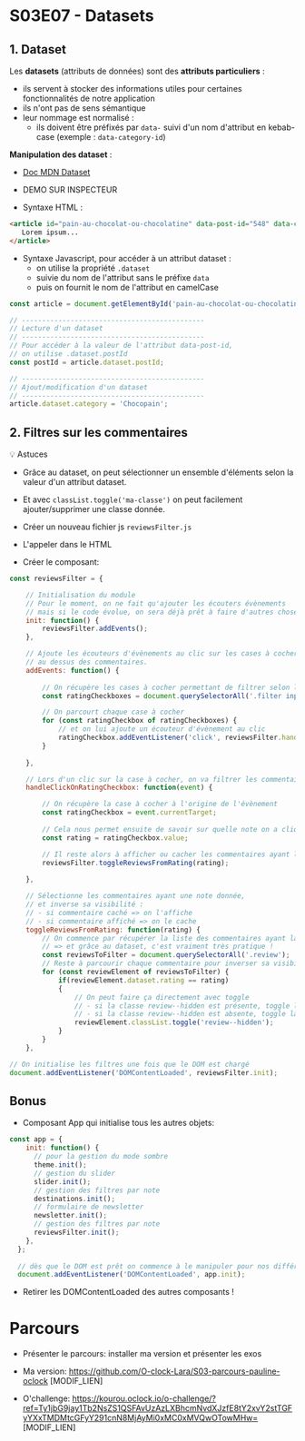 # S03E07 - Datasets

## 1. Dataset

Les **datasets** (attributs de données) sont des **attributs particuliers** : 
- ils servent à stocker des informations utiles pour certaines fonctionnalités de notre application
- ils n'ont pas de sens sémantique
- leur nommage est normalisé :
  - ils doivent être préfixés par `data-` suivi d'un nom d'attribut en kebab-case (exemple : `data-category-id`)

**Manipulation des dataset** : 
- [Doc MDN Dataset](https://developer.mozilla.org/fr/docs/Learn/HTML/Howto/Use_data_attributes)

- DEMO SUR INSPECTEUR

- Syntaxe HTML : 

```html
<article id="pain-au-chocolat-ou-chocolatine" data-post-id="548" data-category="Débat de société">
   Lorem ipsum...
</article>
```

- Syntaxe Javascript, pour accéder à un attribut dataset : 
  - on utilise la propriété `.dataset`
  - suivie du nom de l'attribut sans le préfixe `data`
  - puis on fournit le nom de l'attribut en camelCase
```js
const article = document.getElementById('pain-au-chocolat-ou-chocolatine');

// ---------------------------------------------
// Lecture d'un dataset
// ---------------------------------------------
// Pour accéder à la valeur de l'attribut data-post-id,
// on utilise .dataset.postId
const postId = article.dataset.postId;

// ---------------------------------------------
// Ajout/modification d'un dataset
// ---------------------------------------------
article.dataset.category = 'Chocopain';
```

## 2. Filtres sur les commentaires

:bulb: Astuces
- Grâce au dataset, on peut sélectionner un ensemble d'éléments selon la valeur d'un attribut dataset.
- Et avec `classList.toggle('ma-classe')` on peut facilement ajouter/supprimer une classe donnée.

- Créer un nouveau fichier js `reviewsFilter.js`
- L'appeler dans le HTML
- Créer le composant:

```js
const reviewsFilter = {

    // Initialisation du module
    // Pour le moment, on ne fait qu'ajouter les écouters évènements
    // mais si le code évolue, on sera déjà prêt à faire d'autres choses ici.
    init: function() {
        reviewsFilter.addEvents();
    },

    // Ajoute les écouteurs d'évènements au clic sur les cases à cocher
    // au dessus des commentaires.
    addEvents: function() {
        
        // On récupère les cases à cocher permettant de filtrer selon la note
        const ratingCheckboxes = document.querySelectorAll('.filter input[name="rating"]');

        // On parcourt chaque case à cocher
        for (const ratingCheckbox of ratingCheckboxes) {
            // et on lui ajoute un écouteur d'évènement au clic
            ratingCheckbox.addEventListener('click', reviewsFilter.handleClickOnRatingCheckbox);
        } 
         
    },

    // Lors d'un clic sur la case à cocher, on va filtrer les commentaires affichés
    handleClickOnRatingCheckbox: function(event) {

        // On récupère la case à cocher à l'origine de l'évènement
        const ratingCheckbox = event.currentTarget;
        
        // Cela nous permet ensuite de savoir sur quelle note on a cliqué
        const rating = ratingCheckbox.value;

        // Il reste alors à afficher ou cacher les commentaires ayant la même note
        reviewsFilter.toggleReviewsFromRating(rating);
        
    },

    // Sélectionne les commentaires ayant une note donnée,
    // et inverse sa visibilité : 
    // - si commentaire caché => on l'affiche 
    // - si commentaire affiché => on le cache
    toggleReviewsFromRating: function(rating) {
        // On commence par récupérer la liste des commentaires ayant la note donnée
        // => et grâce au dataset, c'est vraiment très pratique !
        const reviewsToFilter = document.querySelectorAll('.review');
        // Reste à parcourir chaque commentaire pour inverser sa visibilité
        for (const reviewElement of reviewsToFilter) {
            if(reviewElement.dataset.rating == rating)
            {
                // On peut faire ça directement avec toggle
                // - si la classe review--hidden est présente, toggle l'enlève
                // - si la classe review--hidden est absente, toggle la rajoute
                reviewElement.classList.toggle('review--hidden');
            }
        }
    },

// On initialise les filtres une fois que le DOM est chargé
document.addEventListener('DOMContentLoaded', reviewsFilter.init);
```

## Bonus 

- Composant App qui initialise tous les autres objets:

```js
const app = {
    init: function() {
      // pour la gestion du mode sombre
      theme.init();
      // gestion du slider
      slider.init();
      // gestion des filtres par note
      destinations.init();
      // formulaire de newsletter
      newsletter.init();
      // gestion des filtres par note
      reviewsFilter.init();
    },
  };
  
  // dès que le DOM est prêt on commence à le manipuler pour nos différentes fonctionnalités
  document.addEventListener('DOMContentLoaded', app.init);
```

- Retirer les DOMContentLoaded des autres composants !

# Parcours

- Présenter le parcours: installer ma version et présenter les exos

- Ma version: https://github.com/O-clock-Lara/S03-parcours-pauline-oclock [MODIF_LIEN]
- O'challenge: https://kourou.oclock.io/o-challenge/?ref=Ty1jbG9jay1Tb2NsZS1QSFAvUzAzLXBhcmNvdXJzfE8tY2xvY2stTGFyYXxTMDMtcGFyY291cnN8MjAyMi0xMC0xMVQwOTowMHw= [MODIF_LIEN]
